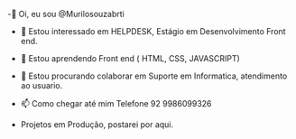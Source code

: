 -👋 Oi, eu sou @Murilosouzabrti
- 👀 Estou interessado em HELPDESK, Estágio em Desenvolvimento Front end.
- 🌱 Estou aprendendo Front end ( HTML, CSS, JAVASCRIPT)
- 💞️ Estou procurando colaborar em Suporte em Informatica, atendimento ao usuario.
- 📫 Como chegar até mim Telefone 92 9986099326

-    Projetos em Produção, postarei por aqui.


